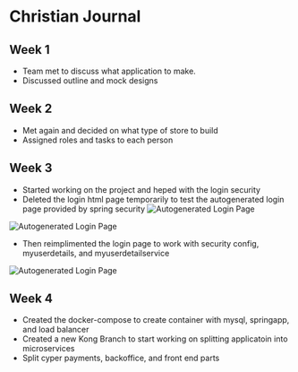 # Christian Journal

## Week 1

 - Team met to discuss what application to make.
 - Discussed outline and mock designs

## Week 2

- Met again and decided on what type of store to build
- Assigned roles and tasks to each person

## Week 3

- Started working on the project and heped with the login security
- Deleted the login html page temporarily to test the autogenerated login page provided by spring security
![Autogenerated Login Page](images/defaultLogin.png)

![Autogenerated Login Page](images/invalid.png)

- Then reimplimented the login page to work with security config, myuserdetails, and myuserdetailservice

![Autogenerated Login Page](images/login.png)

## Week 4

- Created the docker-compose to create container with mysql, springapp, and load balancer
- Created a new Kong Branch to start working on splitting applicatoin into microservices
- Split cyper payments, backoffice, and front end parts
